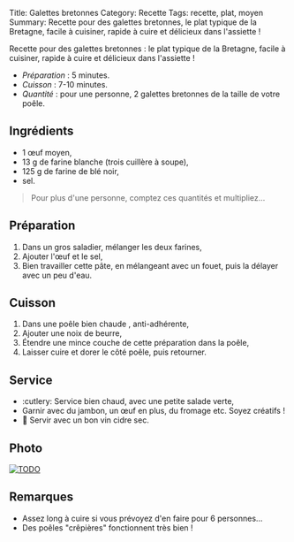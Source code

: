 Title: Galettes bretonnes
Category: Recette
Tags: recette, plat, moyen
Summary: Recette pour des galettes bretonnes, le plat typique de la Bretagne, facile à cuisiner, rapide à cuire et délicieux dans l'assiette !

Recette pour des galettes bretonnes : le plat typique de la Bretagne, facile à cuisiner, rapide à cuire et délicieux dans l'assiette !

- *Préparation* : 5 minutes.
- *Cuisson* : 7-10 minutes.
- *Quantité* : pour une personne, 2 galettes bretonnes de la taille de votre poêle.

## Ingrédients
- 1 œuf moyen,
- 13 g de farine blanche (trois cuillère à soupe),
- 125 g de farine de blé noir,
- sel.

> Pour plus d'une personne, comptez ces quantités et multipliez...

## Préparation
1. Dans un gros saladier, mélanger les deux farines,
2. Ajouter l'œuf et le sel,
3. Bien travailler cette pâte, en mélangeant avec un fouet, puis la délayer avec un peu d'eau.

## Cuisson
1. Dans une poêle bien chaude <i class="fa fa-thermometer-full" aria-hidden="true"></i>, anti-adhérente,
2. Ajouter une noix de beurre,
3. Étendre une mince couche de cette préparation dans la poêle,
4. Laisser cuire et dorer le côté poêle, puis retourner.

## Service
- :cutlery: Service bien chaud, avec une petite salade verte,
- Garnir avec du jambon, un œuf en plus, du fromage etc. Soyez créatifs !
- :wine_glass: Servir avec un bon vin cidre sec.

## Photo
[![TODO]({filename}images/blank.png)](#)

## Remarques
- Assez long à cuire si vous prévoyez d'en faire pour 6 personnes...
- Des poêles "crêpières" fonctionnent très bien !
